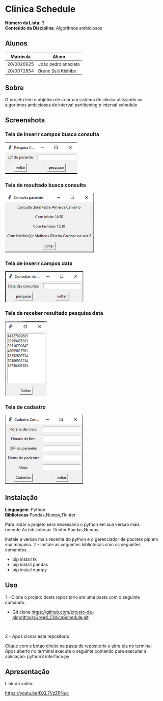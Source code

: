 # Clinica Schedule

**Número da Lista**: 3<br>
**Conteúdo da Disciplina**: Algoritmos ambiciosos<br>

## Alunos
|Matrícula | Aluno |
| -- | -- |
| 20/0020625  |  João pedro anacleto |
| 20/0072854  |  Bruno Seiji Kishibe |

## Sobre 

O projeto tem o objetivo de criar um sistema de clinica utilizando os algoritmos ambiciosos de interval partitioning e interval schedule

## Screenshots

### Tela de inserir campos busca consulta

![](video/tela_consulta.PNG)

### Tela de resultado busca consulta

![](video/consulta.PNG)

### Tela de inserir campos data

![](video/tela_data.PNG)

### Tela de receber resultado pesquisa data

![](video/pesquisa_data.PNG)

### Tela de cadastro

![](video/tela_cadastro.PNG)

## Instalação 
**Linguagem**: Python<br>
**Bibliotecas**:Pandas,Numpy,Tkinter

Para rodar o projeto sera necessario o python em sua versao mais recente.As bibiliotecas Tkinter,Pandas,Numpy.

Instale a versao mais recente do python e o gerenciador de pacotes pip em sua maquina. 2 - Instale as seguintes bibliotecas com os seguintes comandos.

- pip install tk
- pip install pandas
- pip install numpy

## Uso 
 1 - Clone o projeto deste repositorio em uma pasta com o seguinte comando:
 
 - Git clone https://github.com/projeto-de-algoritmos/Greed_ClinicaSchedule.git

<br>

2 - Apos clonar este repositorio

Clique com o botao direito na pasta do repositorio e abra ela no terminal
Apos aberto no terminal execute o seguinte comando para executar a aplicação: python3 interface.py

## Apresentação

Link do video:

https://youtu.be/DXL7VzZPNuc


